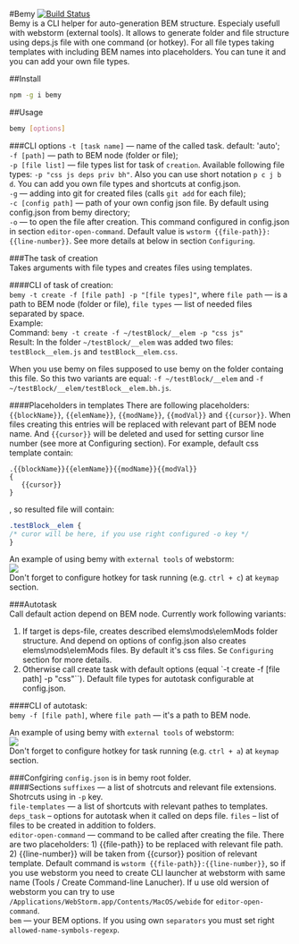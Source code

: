 #Bemy
[![Build Status][travis-image]][travis-url]  
Bemy is a CLI helper for auto-generation BEM structure. Especialy usefull with webstorm (external tools). It allows to generate folder and file structure using deps.js file with one command (or hotkey). For all file types taking templates with including BEM names into placeholders. You can tune it and you can add your own file types.  

##Install
```bash
npm -g i bemy
```
##Usage
```bash
bemy [options]
```
###CLI options
`-t [task name]` — name of the called task. default: 'auto';  
`-f [path]` — path to BEM node (folder or file);  
`-p [file list]` — file types list for task of `creation`. Available following file types: `-p "css js deps priv bh"`. Also you can use short notation `p c j b d`. You can add you own file types and shortcuts at config.json.  
`-g` — adding into git for created files (calls `git add` for each file);  
`-c [config path]` — path of your own config json file. By default using config.json from bemy directory;  
`-o` — to open the file after creation. This command configured in config.json in section `editor-open-command`. Default value is `wstorm {{file-path}}:{{line-number}}`. See more details at below in section `Configuring`.

###The task of creation  
Takes arguments with file types and creates files using templates.

####CLI of task of creation:  
`bemy -t create -f [file path] -p "[file types]"`, where `file path` — is a path to BEM node (folder or file), `file types` — list of needed files separated by space.  
Example:  
Command: `bemy -t create -f ~/testBlock/__elem -p "css js"`  
Result: In the folder `~/testBlock/__elem` was added two files: `testBlock__elem.js` and `testBlock__elem.css`.  

When you use bemy on files supposed to use bemy on the folder containg this file. So this two variants are equal: `-f ~/testBlock/__elem` and `-f ~/testBlock/__elem/testBlock__elem.bh.js`.  

####Placeholders in templates
There are following placeholders: `{{blockName}}`, `{{elemName}}`, `{{modName}}`, `{{modVal}}` and `{{cursor}}`. When files creating this entries will be replaced with relevant part of BEM node name.  And `{{cursor}}` will be deleted and used for setting cursor line number (see more at Configuring section).
For example, default css template contain:
```
.{{blockName}}{{elemName}}{{modName}}{{modVal}}
{
   {{cursor}}
}
```
, so resulted file will contain:
```css
.testBlock__elem {
/* curor will be here, if you use right configured -o key */
}
```

An example of using bemy with `external tools` of webstorm:  
![](https://cloud.githubusercontent.com/assets/769992/6725632/0232f4ee-ce2e-11e4-942e-7845381663ed.png)  
Don't forget to configure hotkey for task running (e.g. `ctrl + c`) at `keymap` section.

###Autotask  
Call default action depend on BEM node. Currently work following variants:
1. If target is deps-file, creates described elems\mods\elemMods folder structure. And depend on options of config.json also creates elems\mods\elemMods files. By default it's css files. Se `Configuring` section for more details.
2. Otherwise call create task with default options (equal `-t create -f [file path] -p "css"``). Default file types for autotask configurable at config.json.

####CLI of autotask:  
`bemy -f [file path]`, where `file path` — it's a path to BEM node.

An example of using bemy with `external tools` of webstorm:  
![](https://cloud.githubusercontent.com/assets/769992/6725778/23a5188a-ce30-11e4-828d-0d590fb26e08.png)  
Don't forget to configure hotkey for task running (e.g. `ctrl + a`) at `keymap` section.

###Confgiring
`config.json` is in bemy root folder.  
####Sections
`suffixes` — a list of shotrcuts and relevant file extensions. Shotrcuts using in `-p` key.  
`file-templates` — a list of shortcuts with relevant pathes to templates.  
`deps_task` – options for autotask when it called on deps file. `files` – list of files to be created in addition to folders.  
`editor-open-command` — command to be called after creating the file. There are two placeholders: 1) {{file-path}} to be replaced with relevant file path. 2) {{line-number}} will be taken from {{cursor}} position of relevant template.  Default command is `wstorm {{file-path}}:{{line-number}}`, so if you use webstorm you need to create CLI launcher at webstorm with same name (Tools / Create Command-line Lanucher). If u use old wersion of webstorm you can try to use `/Applications/WebStorm.app/Contents/MacOS/webide` for `editor-open-command`.  
`bem` — your BEM options. If you using own `separators` you must set right `allowed-name-symbols-regexp`.

[travis-url]: http://travis-ci.org/f0rmat1k/bemy
[travis-image]: http://img.shields.io/travis/f0rmat1k/bemy.svg?branch=master&style=flat
